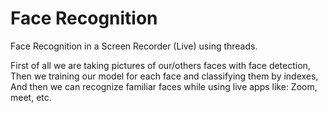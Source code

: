 # Face Recognition
Face Recognition in a Screen Recorder (Live) using threads.

First of all we are taking pictures of our/others faces with face detection,
Then we training our model for each face and classifying them by indexes,
And then we can recognize familiar faces while using live apps like:
Zoom, meet, etc.
